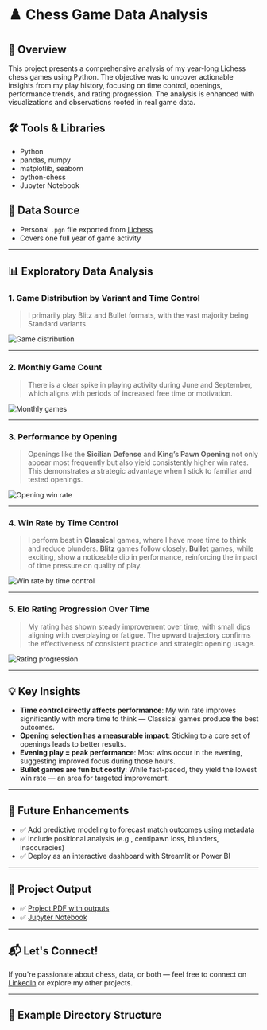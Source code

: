# ♟️ Chess Game Data Analysis

## 📌 Overview
This project presents a comprehensive analysis of my year-long Lichess chess games using Python. The objective was to uncover actionable insights from my play history, focusing on time control, openings, performance trends, and rating progression. The analysis is enhanced with visualizations and observations rooted in real game data.

## 🛠️ Tools & Libraries
- Python
- pandas, numpy
- matplotlib, seaborn
- python-chess
- Jupyter Notebook

## 📂 Data Source
- Personal `.pgn` file exported from [Lichess](https://lichess.org)
- Covers one full year of game activity

---

## 📊 Exploratory Data Analysis

### 1. Game Distribution by Variant and Time Control
> I primarily play Blitz and Bullet formats, with the vast majority being Standard variants.

![Game distribution](images/variant_timecontrol_distribution.png)

---

### 2. Monthly Game Count
> There is a clear spike in playing activity during June and September, which aligns with periods of increased free time or motivation.

![Monthly games](images/monthly_game_count.png)

---

### 3. Performance by Opening
> Openings like the **Sicilian Defense** and **King’s Pawn Opening** not only appear most frequently but also yield consistently higher win rates. This demonstrates a strategic advantage when I stick to familiar and tested openings.

![Opening win rate](images/opening_winrate.png)

---

### 4. Win Rate by Time Control
> I perform best in **Classical** games, where I have more time to think and reduce blunders. **Blitz** games follow closely. **Bullet** games, while exciting, show a noticeable dip in performance, reinforcing the impact of time pressure on quality of play.

![Win rate by time control](images/timecontrol_winrate.png)

---

### 5. Elo Rating Progression Over Time
> My rating has shown steady improvement over time, with small dips aligning with overplaying or fatigue. The upward trajectory confirms the effectiveness of consistent practice and strategic opening usage.

![Rating progression](images/rating_over_time.png)

---

## 💡 Key Insights

- **Time control directly affects performance**: My win rate improves significantly with more time to think — Classical games produce the best outcomes.
- **Opening selection has a measurable impact**: Sticking to a core set of openings leads to better results.
- **Evening play = peak performance**: Most wins occur in the evening, suggesting improved focus during those hours.
- **Bullet games are fun but costly**: While fast-paced, they yield the lowest win rate — an area for targeted improvement.

---

## 📌 Future Enhancements
- ✅ Add predictive modeling to forecast match outcomes using metadata
- ✅ Include positional analysis (e.g., centipawn loss, blunders, inaccuracies)
- ✅ Deploy as an interactive dashboard with Streamlit or Power BI

---

## 📁 Project Output
- ✅ [Project PDF with outputs](link-to-your-pdf-if-hosted)
- ✅ [Jupyter Notebook](your_notebook.ipynb)

---

## 📬 Let's Connect!
If you're passionate about chess, data, or both — feel free to connect on [LinkedIn](https://linkedin.com/in/your-profile) or explore my other projects.

---

## 📌 Example Directory Structure
